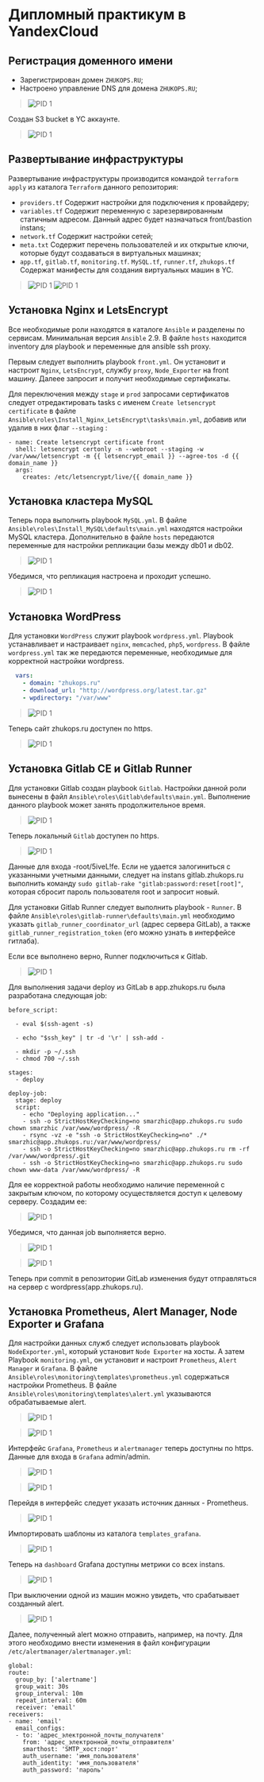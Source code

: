 # Дипломный практикум в YandexCloud

## Регистрация доменного имени

- Зарегистрирован домен `ZHUKOPS.RU`;
- Настроено управление DNS для домена `ZHUKOPS.RU`;
>![PID 1](https://github.com/Smarzhic/dip/blob/main/img/DNS.PNG)  

Создан S3 bucket в YC аккаунте.
>![PID 1](https://github.com/Smarzhic/dip/blob/main/img/s3%20baket.png)  

## Развертывание инфраструктуры
Развертывание инфраструктуры производится командой `terraform apply` из каталога `Terraform` данного репозитория:

- `providers.tf` Содержит настройки для подключения к провайдеру;
- `variables.tf` Содержит переменную с зарезервированным статичным адресом. Данный адрес будет назначаться front/bastion instans;
- `network.tf` Содержит настройки сетей;
- `meta.txt` Содержит перечень пользователей и их открытые ключи, которые будут создаваться в виртуальных машинах;
- `app.tf`, `gitlab.tf`, `monitoring.tf`. `MySQL.tf`, `runner.tf`, `zhukops.tf` Содержат манифесты для создания виртуальных машин в YC.
>![PID 1](https://github.com/Smarzhic/dip/blob/main/img/apply.png)
>![PID 1](https://github.com/Smarzhic/dip/blob/main/img/yc.png)

## Установка Nginx и LetsEncrypt
Все необходимые роли находятся в каталоге `Ansible` и разделены по сервисам. Минимальная версия `Ansible` 2.9. В файле `hosts` находится inventory для playbook и переменные для ansible ssh proxy.

Первым следует выполнить playbook `front.yml`. Он установит и настроит `Nginx`, `LetsEncrypt`, службу `proxy`, `Node_Exporter` на front машину. Далеее запросит и получит необходимые сертификаты.


Для переключения между `stage` и `prod` запросами сертификатов следует отредактировать tasks с именем  `Create letsencrypt certificate` в файле `Ansible\roles\Install_Nginx_LetsEncrypt\tasks\main.yml`, добавив или удалив в них флаг `--staging` :
```
- name: Create letsencrypt certificate front
  shell: letsencrypt certonly -n --webroot --staging -w /var/www/letsencrypt -m {{ letsencrypt_email }} --agree-tos -d {{ domain_name }}
  args:
    creates: /etc/letsencrypt/live/{{ domain_name }}
```

## Установка кластера MySQL

Теперь пора выполнить playbook `MySQL.yml`. В файле `Ansible\roles\Install_MySQL\defaults\main.yml` находятся настройки MySQL кластера. Дополнительно в файле `hosts` передаются переменные для настройки репликации базы  между db01 и db02. 


>![PID 1](https://github.com/Smarzhic/dip/blob/main/img/MySQL.png)

Убедимся, что репликация настроена и проходит успешно.

>![PID 1](https://github.com/Smarzhic/dip/blob/main/img/Replica.png)

## Установка WordPress

Для установки `WordPress` служит playbook `wordpress.yml`.  Playbook устанавливает и настраивает `nginx`, `memcached`, `php5`, `wordpress`. В файле `wordpress.yml` так же передаются переменные, необходимые для корректной настройки wordpress.

```yml
  vars:
    - domain: "zhukops.ru"
    - download_url: "http://wordpress.org/latest.tar.gz"
    - wpdirectory: "/var/www"
```
>![PID 1](https://github.com/Smarzhic/dip/blob/main/img/wp.png)

Теперь сайт zhukops.ru доступен по https.

>![PID 1](https://github.com/Smarzhic/dip/blob/main/img/zhukops.png)

## Установка Gitlab CE и Gitlab Runner

Для установки Gitlab создан playbook `Gitlab`. Настройки данной роли вынесены в файл `Ansible\roles\Gitlab\defaults\main.yml`. Выполнение данного playbook может занять продолжительное время.

>![PID 1](https://github.com/Smarzhic/dip/blob/main/img/gitlab.png)

Теперь локальный `Gitlab` доступен по https.

>![PID 1](https://github.com/Smarzhic/dip/blob/main/img/gitweb.png)

Данные для входа -root/5iveL!fe. Если не удается залогиниться с указанными учетными данными, следует на instans gitlab.zhukops.ru выполнить команду `sudo gitlab-rake "gitlab:password:reset[root]"`, которая сбросит пароль пользователя root и запросит новый.

Для установки Gitlab Runner следует выполнить playbook - `Runner`. В файле `Ansible\roles\gitlab-runner\defaults\main.yml`  необходимо указать `gitlab_runner_coordinator_url` (адрес сервера GitLab), а также `gitlab_runner_registration_token` (его можно узнать в интерфейсе гитлаба).  

Если все выполнено верно, Runner подключиться к Gitlab.

>![PID 1](https://github.com/Smarzhic/dip/blob/main/img/runner.PNG)


Для выполнения задачи deploy из GitLab  в app.zhukops.ru была разработана следующая job:

```
before_script:

  - eval $(ssh-agent -s)

  - echo "$ssh_key" | tr -d '\r' | ssh-add -

  - mkdir -p ~/.ssh
  - chmod 700 ~/.ssh

stages:         
  - deploy

deploy-job:      
  stage: deploy
  script:
    - echo "Deploying application..." 
    - ssh -o StrictHostKeyChecking=no smarzhic@app.zhukops.ru sudo chown smarzhic /var/www/wordpress/ -R
    - rsync -vz -e "ssh -o StrictHostKeyChecking=no" ./* smarzhic@app.zhukops.ru:/var/www/wordpress/
    - ssh -o StrictHostKeyChecking=no smarzhic@app.zhukops.ru rm -rf /var/www/wordpress/.git
    - ssh -o StrictHostKeyChecking=no smarzhic@app.zhukops.ru sudo chown www-data /var/www/wordpress/ -R
```

Для ее корректной работы необходимо наличие переменной с закрытым ключом, по которому осуществляется доступ к целевому серверу. Создадим ее:

>![PID 1](https://github.com/Smarzhic/dip/blob/main/img/key.PNG)

Убедимся, что данная job выполняется верно.

>![PID 1](https://github.com/Smarzhic/dip/blob/main/img/job1.PNG)

>![PID 1](https://github.com/Smarzhic/dip/blob/main/img/job2.PNG)

Теперь при commit в репозитории GitLab изменения будут отправляться на сервер c wordpress(app.zhukops.ru).

## Установка Prometheus, Alert Manager, Node Exporter и Grafana

Для настройки данных служб следует использовать playbook `NodeExporter.yml`, который установит `Node Exporter` на хосты. А затем Playbook  `monitoring.yml`, он установит и настроит `Prometheus`, `Alert Manager` и `Grafana`. В файле `Ansible\roles\monitoring\templates\prometheus.yml` содержаться настройки Prometheus. В файле `Ansible\roles\monitoring\templates\alert.yml` указываются обрабатываемые alert.

>![PID 1](https://github.com/Smarzhic/dip/blob/main/img/monitoring.png)

>![PID 1](https://github.com/Smarzhic/dip/blob/main/img/nodeexporter.png)

Интерфейс `Grafana`, `Prometheus` и `alertmanager` теперь доступны по https. Данные для входа в `Grafana` admin/admin.

>![PID 1](https://github.com/Smarzhic/dip/blob/main/img/prometheus.png)

>![PID 1](https://github.com/Smarzhic/dip/blob/main/img/grafanaweb.png)

Перейдя в интерфейс следует указать источник данных - Prometheus.

>![PID 1](https://github.com/Smarzhic/dip/blob/main/img/grafanprom.png)

Импортировать шаблоны из каталога `templates_grafana`.

>![PID 1](https://github.com/Smarzhic/dip/blob/main/img/importdashboard.png)

Теперь на `dashboard` Grafana доступны метрики со всех instans.

>![PID 1](https://github.com/Smarzhic/dip/blob/main/img/nodemon.png)

При выключении одной из машин можно увидеть, что срабатывает созданный alert.

>![PID 1](https://github.com/Smarzhic/dip/blob/main/img/alert.png)

Далее, полученный alert можно отправить, например, на почту. Для этого необходимо внести изменения в файл конфигурации `/etc/alertmanager/alertmanager.yml`:
```
global:
route:
  group_by: ['alertname']
  group_wait: 30s
  group_interval: 10m
  repeat_interval: 60m
  receiver: 'email'
receivers:
- name: 'email'
  email_configs:
  - to: 'адрес_электронной_почты_получателя'
    from: 'адрес_электронной_почты_отправителя'
    smarthost: 'SMTP_хост:порт'
    auth_username: 'имя_пользователя'
    auth_identity: 'имя_пользователя'
    auth_password: 'пароль'
```

